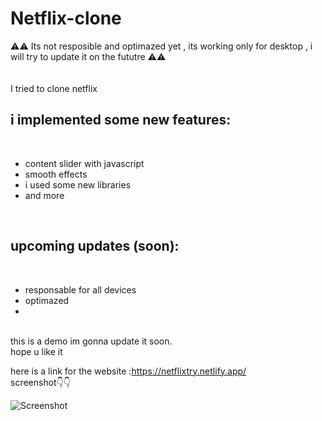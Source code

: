 # Netflix-clone

⚠⚠  Its not resposible and optimazed yet , its working only for desktop , i will try to update it on the fututre ⚠⚠ <br/>
<br/>
<br/>
I tried to clone netflix <br/>
<h2> i implemented some new features: </h2></br>
<ul> <li> content slider with javascript</li> <li> smooth effects</li> <li> i used some new libraries </li> <li>and more</li>  </ul></br>
<h2> upcoming  updates (soon): </h2></br>
<ul> <li> responsable for all devices </li> <li> optimazed</li> <li>  </ul></br>
this is a demo im gonna update it soon.  <br/>
hope u like it <br/>

here is a link for the website :https://netflixtry.netlify.app/<br/>
screenshot👇👇


![Screenshot](netflx.png)
